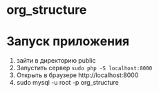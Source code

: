 # org_structure

# Запуск приложения

1) зайти в директорию public
2) Запустить сервер
``sudo php -S localhost:8000``
3) Открыть в браузере http://localhost:8000
4) sudo mysql -u root -p org_structure
